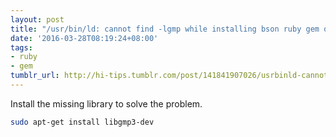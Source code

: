 ```yaml
---
layout: post
title: "/usr/bin/ld: cannot find -lgmp while installing bson ruby gem on Ubuntu"
date: '2016-03-28T08:19:24+08:00'
tags:
- ruby
- gem
tumblr_url: http://hi-tips.tumblr.com/post/141841907026/usrbinld-cannot-find-lgmp-while-installing
---
```


Install the missing library to solve the problem.

```bash
sudo apt-get install libgmp3-dev
```
